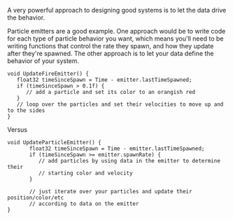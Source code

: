 A very powerful approach to designing good systems is to let the data drive the behavior. 

Particle emitters are a good example. One approach would be to write code for each type of particle behavior you want, which means you'll need to be writing functions that control the rate they spawn, and how they update after they're spawned. The other approach is to let your data define the behavior of your system. 

```
void UpdateFireEmitter() {
   float32 timeSinceSpawn = Time - emitter.lastTimeSpawned;
   if (timeSinceSpawn > 0.1f) {
   	  // add a particle and set its color to an orangish red
   }
   // loop over the particles and set their velocities to move up and to the sides
}
```

Versus

```
void UpdateParticleEmitter() {
       float32 timeSinceSpawn = Time - emitter.lastTimeSpawned;
       if (timeSinceSpawn >= emitter.spawnRate) {
          // add particles by using data in the emitter to determine their
          // starting color and velocity
       }
       
       // just iterate over your particles and update their position/color/etc
       // according to data on the emitter
}
```


